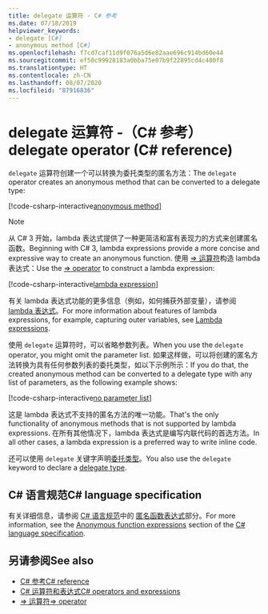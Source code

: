 ```yaml
---
title: delegate 运算符 - C# 参考
ms.date: 07/18/2019
helpviewer_keywords:
- delegate [C#]
- anonymous method [C#]
ms.openlocfilehash: f7cd7caf11d9f076a5d6e82aae696c914bd60e44
ms.sourcegitcommit: ef50c99928183a0bba75e07b9f22895cd4c480f8
ms.translationtype: HT
ms.contentlocale: zh-CN
ms.lasthandoff: 08/07/2020
ms.locfileid: "87916836"
---
```

# <a name="delegate-operator-c-reference"></a><span data-ttu-id="902f9-102">delegate 运算符 -（C# 参考）</span><span class="sxs-lookup"><span data-stu-id="902f9-102">delegate operator (C# reference)</span></span>

<span data-ttu-id="902f9-103">`delegate` 运算符创建一个可以转换为委托类型的匿名方法：</span><span class="sxs-lookup"><span data-stu-id="902f9-103">The `delegate` operator creates an anonymous method that can be converted to a delegate type:</span></span>

[!code-csharp-interactive[anonymous method](snippets/shared/DelegateOperator.cs#AnonymousMethod)]

> [!NOTE]
> <span data-ttu-id="902f9-104">从 C# 3 开始，lambda 表达式提供了一种更简洁和富有表现力的方式来创建匿名函数。</span><span class="sxs-lookup"><span data-stu-id="902f9-104">Beginning with C# 3, lambda expressions provide a more concise and expressive way to create an anonymous function.</span></span> <span data-ttu-id="902f9-105">使用 [=> 运算符](lambda-operator.md)构造 lambda 表达式：</span><span class="sxs-lookup"><span data-stu-id="902f9-105">Use the [=> operator](lambda-operator.md) to construct a lambda expression:</span></span>
>
> [!code-csharp-interactive[lambda expression](snippets/shared/DelegateOperator.cs#Lambda)]
>
> <span data-ttu-id="902f9-106">有关 lambda 表达式功能的更多信息（例如，如何捕获外部变量），请参阅 [lambda 表达式](../../programming-guide/statements-expressions-operators/lambda-expressions.md)。</span><span class="sxs-lookup"><span data-stu-id="902f9-106">For more information about features of lambda expressions, for example, capturing outer variables, see [Lambda expressions](../../programming-guide/statements-expressions-operators/lambda-expressions.md).</span></span>

<span data-ttu-id="902f9-107">使用 `delegate` 运算符时，可以省略参数列表。</span><span class="sxs-lookup"><span data-stu-id="902f9-107">When you use the `delegate` operator, you might omit the parameter list.</span></span> <span data-ttu-id="902f9-108">如果这样做，可以将创建的匿名方法转换为具有任何参数列表的委托类型，如以下示例所示：</span><span class="sxs-lookup"><span data-stu-id="902f9-108">If you do that, the created anonymous method can be converted to a delegate type with any list of  parameters, as the following example shows:</span></span>

[!code-csharp-interactive[no parameter list](snippets/shared/DelegateOperator.cs#WithoutParameterList)]

<span data-ttu-id="902f9-109">这是 lambda 表达式不支持的匿名方法的唯一功能。</span><span class="sxs-lookup"><span data-stu-id="902f9-109">That's the only functionality of anonymous methods that is not supported by lambda expressions.</span></span> <span data-ttu-id="902f9-110">在所有其他情况下，lambda 表达式是编写内联代码的首选方法。</span><span class="sxs-lookup"><span data-stu-id="902f9-110">In all other cases, a lambda expression is a preferred way to write inline code.</span></span>

<span data-ttu-id="902f9-111">还可以使用 `delegate` 关键字声明[委托类型](../builtin-types/reference-types.md#the-delegate-type)。</span><span class="sxs-lookup"><span data-stu-id="902f9-111">You also use the `delegate` keyword to declare a [delegate type](../builtin-types/reference-types.md#the-delegate-type).</span></span>

## <a name="c-language-specification"></a><span data-ttu-id="902f9-112">C# 语言规范</span><span class="sxs-lookup"><span data-stu-id="902f9-112">C# language specification</span></span>

<span data-ttu-id="902f9-113">有关详细信息，请参阅 [C# 语言规范](~/_csharplang/spec/introduction.md)中的 [匿名函数表达式](~/_csharplang/spec/expressions.md#anonymous-function-expressions)部分。</span><span class="sxs-lookup"><span data-stu-id="902f9-113">For more information, see the [Anonymous function expressions](~/_csharplang/spec/expressions.md#anonymous-function-expressions) section of the [C# language specification](~/_csharplang/spec/introduction.md).</span></span>

## <a name="see-also"></a><span data-ttu-id="902f9-114">另请参阅</span><span class="sxs-lookup"><span data-stu-id="902f9-114">See also</span></span>

- [<span data-ttu-id="902f9-115">C# 参考</span><span class="sxs-lookup"><span data-stu-id="902f9-115">C# reference</span></span>](../index.md)
- [<span data-ttu-id="902f9-116">C# 运算符和表达式</span><span class="sxs-lookup"><span data-stu-id="902f9-116">C# operators and expressions</span></span>](index.md)
- [<span data-ttu-id="902f9-117">=> 运算符</span><span class="sxs-lookup"><span data-stu-id="902f9-117">=> operator</span></span>](lambda-operator.md)
